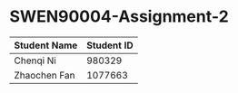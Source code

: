 # SWEN90004-Assignment-2
| Student Name  | Student ID |
| ------------- | ------------- |
| Chenqi Ni   | 980329 |
| Zhaochen Fan   | 1077663 |
